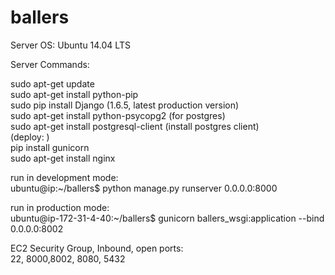 ballers
=======

Server OS: Ubuntu 14.04 LTS

Server Commands:  

sudo apt-get update  
sudo apt-get install python-pip  
sudo pip install Django  (1.6.5, latest production version)  
sudo apt-get install python-psycopg2 (for postgres)  
sudo apt-get install postgresql-client (install postgres client)  
(deploy: )  
pip install gunicorn  
sudo apt-get install nginx  

run in development mode:  
ubuntu@ip:~/ballers$ python manage.py runserver 0.0.0.0:8000  

run in production mode:  
ubuntu@ip-172-31-4-40:~/ballers$ gunicorn ballers_wsgi:application --bind 0.0.0.0:8002  

EC2 Security Group, Inbound, open ports:  
22, 8000,8002, 8080, 5432  
